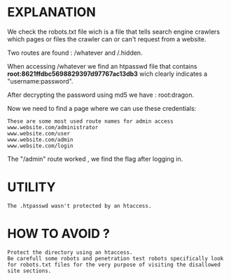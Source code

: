 # EXPLANATION

We check the robots.txt file wich is a file that tells search engine crawlers which pages or files the crawler can or can't request from a website.

Two routes are found : /whatever and /.hidden.

When accessing /whatever we find an htpasswd file that contains **root:8621ffdbc5698829397d97767ac13db3** wich clearly indicates a "username:password".

After decrypting the password using md5 we have : root:dragon.

Now we need to find a page where we can use these credentials: 

    These are some most used route names for admin access
    www.website.com/administrator
    www.website.com/user
    www.website.com/admin
    www.website.com/login

The "/admin" route  worked , we find the flag after logging in.

# UTILITY

    The .htpasswd wasn't protected by an htaccess.

# HOW TO AVOID ?

    Protect the directory using an htaccess.
    Be carefull some robots and penetration test robots specifically look for robots.txt files for the very purpose of visiting the disallowed site sections.
